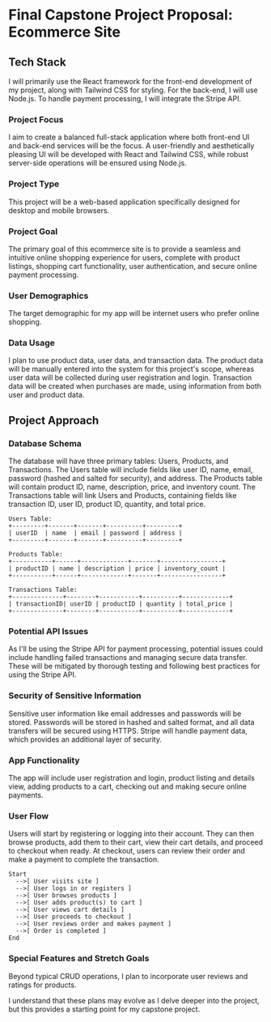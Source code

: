 # Final Capstone Project Proposal: Ecommerce Site
## Tech Stack
I will primarily use the React framework for the front-end development of my project, along with Tailwind CSS for styling. For the back-end, I will use Node.js. To handle payment processing, I will integrate the Stripe API.

### Project Focus
I aim to create a balanced full-stack application where both front-end UI and back-end services will be the focus. A user-friendly and aesthetically pleasing UI will be developed with React and Tailwind CSS, while robust server-side operations will be ensured using Node.js.

### Project Type
This project will be a web-based application specifically designed for desktop and mobile browsers.

### Project Goal
The primary goal of this ecommerce site is to provide a seamless and intuitive online shopping experience for users, complete with product listings, shopping cart functionality, user authentication, and secure online payment processing.

### User Demographics
The target demographic for my app will be internet users who prefer online shopping. 

### Data Usage
I plan to use product data, user data, and transaction data. The product data will be manually entered into the system for this project's scope, whereas user data will be collected during user registration and login. Transaction data will be created when purchases are made, using information from both user and product data.

## Project Approach
### Database Schema
The database will have three primary tables: Users, Products, and Transactions. The Users table will include fields like user ID, name, email, password (hashed and salted for security), and address. The Products table will contain product ID, name, description, price, and inventory count. The Transactions table will link Users and Products, containing fields like transaction ID, user ID, product ID, quantity, and total price.

```
Users Table:
+---------+-------+-------+----------+---------+
| userID  | name  | email | password | address |
+---------+-------+-------+----------+---------+

Products Table:
+-----------+------+-------------+-------+-----------------+
| productID | name | description | price | inventory_count |
+-----------+------+-------------+-------+-----------------+

Transactions Table:
+--------------+--------+-----------+----------+-------------+
| transactionID| userID | productID | quantity | total_price |
+--------------+--------+-----------+----------+-------------+
```

### Potential API Issues
As I'll be using the Stripe API for payment processing, potential issues could include handling failed transactions and managing secure data transfer. These will be mitigated by thorough testing and following best practices for using the Stripe API.

### Security of Sensitive Information
Sensitive user information like email addresses and passwords will be stored. Passwords will be stored in hashed and salted format, and all data transfers will be secured using HTTPS. Stripe will handle payment data, which provides an additional layer of security.

### App Functionality
The app will include user registration and login, product listing and details view, adding products to a cart, checking out and making secure online payments.

### User Flow
Users will start by registering or logging into their account. They can then browse products, add them to their cart, view their cart details, and proceed to checkout when ready. At checkout, users can review their order and make a payment to complete the transaction.
```
Start
  -->[ User visits site ]
  -->[ User logs in or registers ]
  -->[ User browses products ]
  -->[ User adds product(s) to cart ]
  -->[ User views cart details ]
  -->[ User proceeds to checkout ]
  -->[ User reviews order and makes payment ]
  -->[ Order is completed ]
End
```

### Special Features and Stretch Goals
Beyond typical CRUD operations, I plan to incorporate user reviews and ratings for products.

I understand that these plans may evolve as I delve deeper into the project, but this provides a starting point for my capstone project.